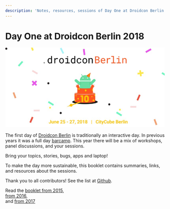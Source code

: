 ```yaml
---
description: 'Notes, resources, sessions of Day One at Droidcon Berlin 2018'
---
```


# Day One at Droidcon Berlin 2018

![](.gitbook/assets/droidcon2018.jpg)

The first day of [Droidcon Berlin](http://droidcon.de) is traditionally an interactive day. In previous years it was a full day [barcamp](http://barcamp.org). This year there will be a mix of workshops, panel discussions, and your sessions.

Bring your topics, stories, bugs, apps and laptop!

To make the day more sustainable, this booklet contains summaries, links, and resources about the sessions.

Thank you to all contributors! See the list at [Github](https://github.com/droidcon/gitbook-2018-berlin-barcamp/network/members).

Read the [booklet from 2015](https://droidcon.gitbook.io/2015-berlin-barcamp),  
[from 2016](https://droidcon.gitbook.io/2016-berlin-barcamp),  
and [from 2017](https://droidcon.gitbook.io/2017-berlin-barcamp)

